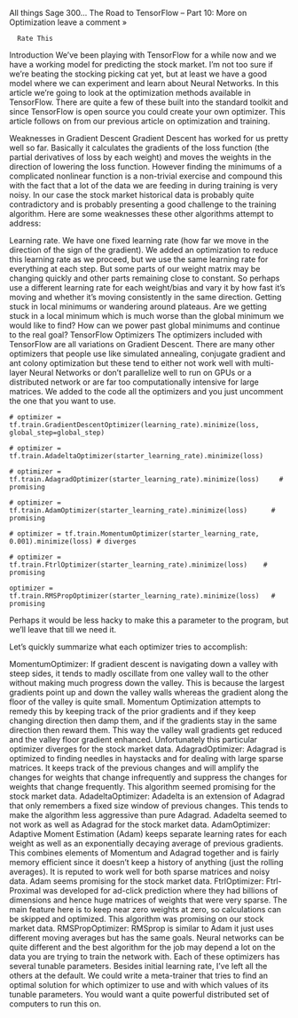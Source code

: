 
All things Sage 300…
The Road to TensorFlow – Part 10: More on Optimization
leave a comment »

      Rate This

Introduction
We’ve been playing with TensorFlow for a while now and we have a working model for predicting the stock market. I’m not too sure if we’re beating the stocking picking cat yet, but at least we have a good model where we can experiment and learn about Neural Networks. In this article we’re going to look at the optimization methods available in TensorFlow. There are quite a few of these built into the standard toolkit and since TensorFlow is open source you could create your own optimizer. This article follows on from our previous article on optimization and training.

Weaknesses in Gradient Descent
Gradient Descent has worked for us pretty well so far. Basically it calculates the gradients of the loss function (the partial derivatives of loss by each weight) and moves the weights in the direction of lowering the loss function. However finding the minimums of a complicated nonlinear function is a non-trivial exercise and compound this with the fact that a lot of the data we are feeding in during training is very noisy. In our case the stock market historical data is probably quite contradictory and is probably presenting a good challenge to the training algorithm. Here are some weaknesses these other algorithms attempt to address:

Learning rate. We have one fixed learning rate (how far we move in the direction of the sign of the gradient). We added an optimization to reduce this learning rate as we proceed, but we use the same learning rate for everything at each step. But some parts of our weight matrix may be changing quickly and other parts remaining close to constant. So perhaps use a different learning rate for each weight/bias and vary it by how fast it’s moving and whether it’s moving consistently in the same direction.
Getting stuck in local minimums or wandering around plateaus. Are we getting stuck in a local minimum which is much worse than the global minimum we would like to find? How can we power past global minimums and continue to the real goal?
TensorFlow Optimizers
The optimizers included with TensorFlow are all variations on Gradient Descent. There are many other optimizers that people use like simulated annealing, conjugate gradient and ant colony optimization but these tend to either not work well with multi-layer Neural Networks or don’t parallelize well to run on GPUs or a distributed network or are far too computationally intensive for large matrices. We added to the code all the optimizers and you just uncomment the one that you want to use.

    # optimizer = tf.train.GradientDescentOptimizer(learning_rate).minimize(loss, global_step=global_step)

    # optimizer = tf.train.AdadeltaOptimizer(starter_learning_rate).minimize(loss)

    # optimizer = tf.train.AdagradOptimizer(starter_learning_rate).minimize(loss)     # promising

    # optimizer = tf.train.AdamOptimizer(starter_learning_rate).minimize(loss)      # promising

    # optimizer = tf.train.MomentumOptimizer(starter_learning_rate, 0.001).minimize(loss) # diverges

    # optimizer = tf.train.FtrlOptimizer(starter_learning_rate).minimize(loss)    # promising

    optimizer = tf.train.RMSPropOptimizer(starter_learning_rate).minimize(loss)   # promising
 

Perhaps it would be less hacky to make this a parameter to the program, but we’ll leave that till we need it.

Let’s quickly summarize what each optimizer tries to accomplish:

MomentumOptimizer: If gradient descent is navigating down a valley with steep sides, it tends to madly oscillate from one valley wall to the other without making much progress down the valley. This is because the largest gradients point up and down the valley walls whereas the gradient along the floor of the valley is quite small. Momentum Optimization attempts to remedy this by keeping track of the prior gradients and if they keep changing direction then damp them, and if the gradients stay in the same direction then reward them. This way the valley wall gradients get reduced and the valley floor gradient enhanced. Unfortunately this particular optimizer diverges for the stock market data.
AdagradOptimizer: Adagrad is optimized to finding needles in haystacks and for dealing with large sparse matrices. It keeps track of the previous changes and will amplify the changes for weights that change infrequently and suppress the changes for weights that change frequently. This algorithm seemed promising for the stock market data.
AdadeltaOptimizer: Adadelta is an extension of Adagrad that only remembers a fixed size window of previous changes. This tends to make the algorithm less aggressive than pure Adagrad. Adadelta seemed to not work as well as Adagrad for the stock market data.
AdamOptimizer: Adaptive Moment Estimation (Adam) keeps separate learning rates for each weight as well as an exponentially decaying average of previous gradients. This combines elements of Momentum and Adagrad together and is fairly memory efficient since it doesn’t keep a history of anything (just the rolling averages). It is reputed to work well for both sparse matrices and noisy data. Adam seems promising for the stock market data.
FtrlOptimizer: Ftrl-Proximal was developed for ad-click prediction where they had billions of dimensions and hence huge matrices of weights that were very sparse. The main feature here is to keep near zero weights at zero, so calculations can be skipped and optimized. This algorithm was promising on our stock market data.
RMSPropOptimizer: RMSprop is similar to Adam it just uses different moving averages but has the same goals.
Neural networks can be quite different and the best algorithm for the job may depend a lot on the data you are trying to train the network with. Each of these optimizers has several tunable parameters. Besides initial learning rate, I’ve left all the others at the default. We could write a meta-trainer that tries to find an optimal solution for which optimizer to use and with which values of its tunable parameters. You would want a quite powerful distributed set of computers to run this on.

